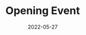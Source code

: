---
layout: event
category:
title:  Opening Event
id: a-real-space-opening
date: 2022-05-27
display-date: May 27, 2022
organiser: 
partners:
thumbnail: /assets/img/event-thumbnails/opening-05-27-2022.png
rsvp-link:
return_path: /events
description: A Real Space's opening.
display-page: false
---